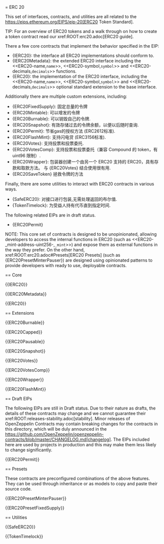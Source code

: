 = ERC 20


This set of interfaces, contracts, and utilities are all related to the https://eips.ethereum.org/EIPS/eip-20[ERC20 Token Standard].

TIP: For an overview of ERC20 tokens and a walk through on how to create a token contract read our xref:ROOT:erc20.adoc[ERC20 guide].

There a few core contracts that implement the behavior specified in the EIP:

* {IERC20}: the interface all ERC20 implementations should conform to.
* {IERC20Metadata}: the extended ERC20 interface including the <<ERC20-name,`name`>>, <<ERC20-symbol,`symbol`>> and <<ERC20-decimals,`decimals`>> functions.
* {ERC20}: the implementation of the ERC20 interface, including the <<ERC20-name,`name`>>, <<ERC20-symbol,`symbol`>> and <<ERC20-decimals,`decimals`>> optional standard extension to the base interface.

Additionally there are multiple custom extensions, including:

* {ERC20FixedSupply}: 固定总量的令牌
* {ERC20Mintable}: 可以增发的令牌
* {ERC20Burnable}: 可以销毁自己的令牌.
* {ERC20Snapshot}: 有效存储过去的令牌余额，以便以后随时查询.
* {ERC20Permit}: 节省gas的授权方法 (ERC2612标准).
* {ERC20FlashMint}: 支持闪电贷 (ERC3156标准).
* {ERC20Votes}: 支持投票和投票委托.
* {ERC20VotesComp}: 支持投票和投票委托（兼容 Compound 的 token，有 uint96 限制）.
* {ERC20Wrapper}: 包装器创建一个由另一个 ERC20 支持的 ERC20，具有存款和取款方法。 与 {ERC20Votes} 结合使用很有用.
* {ERC20SaveToken} 拯救令牌的方法

Finally, there are some utilities to interact with ERC20 contracts in various ways.

* {SafeERC20}: 对接口进行包装,无需处理返回的布尔值.
* {TokenTimelock}: 为受益人持有代币直到指定时间.

The following related EIPs are in draft status.

- {ERC20Permit}

NOTE: This core set of contracts is designed to be unopinionated, allowing developers to access the internal functions in ERC20 (such as <<ERC20-_mint-address-uint256-,`_mint`>>) and expose them as external functions in the way they prefer. On the other hand, xref:ROOT:erc20.adoc#Presets[ERC20 Presets] (such as {ERC20PresetMinterPauser}) are designed using opinionated patterns to provide developers with ready to use, deployable contracts.

== Core

{{IERC20}}

{{IERC20Metadata}}

{{ERC20}}

== Extensions

{{ERC20Burnable}}

{{ERC20Capped}}

{{ERC20Pausable}}

{{ERC20Snapshot}}

{{ERC20Votes}}

{{ERC20VotesComp}}

{{ERC20Wrapper}}

{{ERC20FlashMint}}

== Draft EIPs

The following EIPs are still in Draft status. Due to their nature as drafts, the details of these contracts may change and we cannot guarantee their xref:ROOT:releases-stability.adoc[stability]. Minor releases of OpenZeppelin Contracts may contain breaking changes for the contracts in this directory, which will be duly announced in the https://github.com/OpenZeppelin/openzeppelin-contracts/blob/master/CHANGELOG.md[changelog]. The EIPs included here are used by projects in production and this may make them less likely to change significantly.

{{ERC20Permit}}

== Presets

These contracts are preconfigured combinations of the above features. They can be used through inheritance or as models to copy and paste their source code.

{{ERC20PresetMinterPauser}}

{{ERC20PresetFixedSupply}}

== Utilities

{{SafeERC20}}

{{TokenTimelock}}